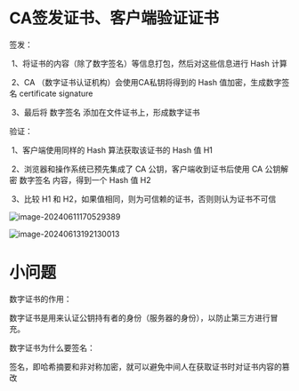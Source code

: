 # CA签发证书、客户端验证证书

签发：

​	1、将证书的内容（除了数字签名）等信息打包，然后对这些信息进行 Hash 计算

​	2、CA （数字证书认证机构）会使用CA私钥将得到的 Hash 值加密，生成数字签名 certificate signature

​	3、最后将 数字签名 添加在文件证书上，形成数字证书



验证：

​	1、客户端使用同样的 Hash 算法获取该证书的 Hash 值 H1

​	2、浏览器和操作系统已预先集成了 CA 公钥，客户端收到证书后使用 CA 公钥解密 数字签名 内容，得到一个 Hash 值 H2 

​	3、比较 H1 和 H2，如果值相同，则为可信赖的证书，否则则认为证书不可信



![image-20240611170529389](https://cdn.jsdelivr.net/gh/sword4869/pic1@main/images/202406111705437.png)

![image-20240613192130013](https://cdn.jsdelivr.net/gh/sword4869/pic1@main/images/202406131921056.png)

# 小问题

数字证书的作用：

​	数字证书是用来认证公钥持有者的身份（服务器的身份），以防止第三方进行冒充。



数字证书为什么要签名：

​	签名，即哈希摘要和非对称加密，就可以避免中间人在获取证书时对证书内容的篡改